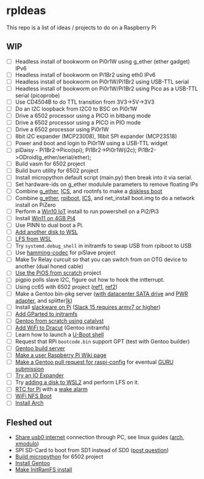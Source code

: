 # rpIdeas

This repo is a list of ideas / projects to do on a Raspberry Pi

## WIP

- [ ] Headless install of bookworm on Pi0r1W using g_ether (ether gadget) IPv6
- [ ] Headless install of bookworm on Pi1Br2 using eth0 IPv6
- [ ] Headless install of bookworm on Pi0r1W/Pi1Br2 using USB-TTL serial
- [ ] Headless install of bookworm on Pi0r1W/Pi1Br2 using Pico as a USB-TTL serial (picoprobe)
- [ ] Use CD4504B to do TTL transition from 3V3->5V->3V3
- [ ] Do an I2C loopback from I2C0 to BSC on Pi0r1W
- [ ] Drive a 6502 processor using a PICO in bitbang mode
- [ ] Drive a 6502 processor using a PICO in PIO mode
- [ ] Drive a 6502 processor using Pi0r1W
- [ ] 8bit i2C expander (MCP23008), 16bit SPI expander (MCP23S18)
- [ ] Power and boot and login to Pi0r1W using a USB-TTL widget
- [ ] piDaisy - Pi1Br2->Pico(spi); Pi1Br2->Pi0r1W(i2c); Pi1Br2->ODroid(g_ether/serial/ether);
- [ ] Build vasm for 6502 project
- [ ] Build burn utility for 6502 project
- [ ] Install micropython default script (main.py) then break into it via serial.
- [ ] Set hardware-ids on g_ether modulule parameters to remove floating IPs
- [ ] Combine [g_ether][5], [ICS][5], and rootnfs to make a [diskless boot][6]
- [ ] Combine [g_ether][5], [rpiboot][6], [ICS][5], and net_install boot.img to do a network install on PiZero
- [ ] Perform a [Win10 IoT][7] install to run powershell on a Pi2/Pi3
- [ ] Install [Win11 on 4GB Pi4][8]
- [ ] Use PINN to dual boot a Pi.
- [ ] [Add another disk to WSL][9]
- [ ] [LFS from WSL][a]
- [ ] Try `systemd.debug_shell` in initramfs to swap USB from rpiboot to USB
- [ ] Use [hamming-codec][b] for piSlave project
- [ ] Make 5v Relay curcuit so that you can switch from on OTG device to another (dual honed cable)
- [ ] [Use the PiOS from scratch][c] project
- [ ] pigpio polls slave I2C, figure out how to hook the intterrupt.
- [ ] Using cc65 with 6502 project ([ref1][d], [ref2][e])
- [ ] Make a Gentoo bin-pkg server ([with datacenter SATA drive][j] and [PWR adapter][i], and splitter][k])
- [ ] Install [slackware on Pi][g] ([Slack 15 requires armv7 or higher][f])
- [ ] [Add GParted to initramfs][h]
- [ ] [Gentoo from scratch using catalyst][l]
- [ ] [Add WiFi to Dracut][m] (Gentoo initramfs)
- [ ] Learn how to launch a [U-Boot shell][n]
- [ ] Request that RPi `bootcode.bin` support GPT (test with Gentoo builder)
- [ ] [Gentoo build server][o]
- [ ] [Make a user Raspberry Pi Wiki page][p]
- [ ] [Make a Gentoo pull request for raspi-config][q] for eventual [GURU submission][r]
- [ ] [Try an IO Expander][s]
- [ ] Try [adding a disk to WSL2][t] and perform LFS on it.
- [ ] [RTC for Pi][x] with a [wake alarm][y]
- [ ] [WiFi NFS Boot][z]
- [ ] [Install Arch][u]

[9]: https://joeferguson.me/adding-another-disk-to-wsl2/
[a]: https://www.reddit.com/r/linuxfromscratch/comments/vtgu3h/can_i_create_lfs_using_wsl/
[b]: https://pypi.org/project/hamming-codec/
[c]: https://s-matyukevich.github.io/raspberry-pi-os/
[d]: https://www.reddit.com/r/beneater/comments/kn52w3/using_cc65_to_write_code_in_c_for_the_6502/
[e]: https://www.reddit.com/r/beneater/comments/fprcsz/using_cc65_to_compile_c_code_for_my_slightly/
[f]: https://arm.slackware.com/releases/
[g]: https://docs.slackware.com/howtos:hardware:arm:raspberrypi
[h]: https://stackoverflow.com/a/54152399
[i]: https://www.amazon.com/dp/B00MYU0EAU/
[j]: https://www.amazon.com/dp/B01I7SAHO0/
[k]: https://www.amazon.com/dp/B095NKT5F7/
[l]: https://wiki.gentoo.org/wiki/Stage_tarball
[m]: https://github.com/dracutdevs/dracut/discussions/2514
[n]: https://docs.u-boot.org/en/latest/
[o]: https://forums.gentoo.org/viewtopic-p-8807124.html
[p]: https://duckduckgo.com/?q=gentoo+wiki+user+Pi+Install+Guide&t=brave&ia=web
[q]: https://wiki.gentoo.org/wiki/GitHub_Pull_Requests
[r]: https://wiki.gentoo.org/wiki/Project:GURU
[s]: https://www.mouser.com/ProductDetail/Microchip-Technology/MCP23008-E-P?qs=8FMarzwez060sofcCmNWdQ%3D%3D
[t]: https://joeferguson.me/adding-another-disk-to-wsl2/
[x]: https://www.amazon.com/dp/B00LX3V7F0
[y]: https://forums.raspberrypi.com//viewtopic.php?f=65&t=166853&p=1075093&hilit=time+lapse#p1074313
[z]: wifi-nfs#readme
[u]: arch#readme (needs copy-edit)

<!-- Next = 10,11,12,13 -->

## Fleshed out
- [Share usb0 internet][5] connection through PC, see linux guides ([arch][3], [xmodulo][4])
- SPI SD-Card to boot from SD1 instead of SD0 ([post question][1])
- [Build micropython][2] for 6502 project
- [Install Gentoo][v]
- [Make InitRamFS install][w]

[8]: https://www.youtube.com/watch?v=zGF_HaSdFyA "Win11WoR"
[7]: https://www.youtube.com/watch?v=JPRUbGIyODY "Win10IoT"
[6]: diskless#readme
[5]: g_ether#readme
[4]: https://www.xmodulo.com/internet-connection-sharing-iptables-linux.html
[3]: https://wiki.archlinux.org/title/Internet_sharing
[2]: micropython#readme
[1]: https://forums.raspberrypi.com/viewtopic.php?t=358559
[v]: gentoo#readme (needs copy-edit)
[w]: initramfs#readme
